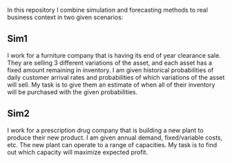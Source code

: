 In this repository I combine simulation and forecasting methods to real business context in two given scenarios:

## Sim1

I work for a furniture company that is having its end of year clearance sale. They are selling 3 different variations of the asset, and each asset has a fixed amount remaining in inventory. I am given historical probabilities of daily customer arrival rates and probabilities of which variations of the asset will sell. My task is to give them an estimate of when all of their inventory will be purchased with the given probabilities.

## Sim2

I work for a prescription drug company that is building a new plant to produce their new product. I am given annual demand, fixed/variable costs, etc. The new plant can operate to a range of capacities. My task is to find out which capacity will maximize expected profit.
